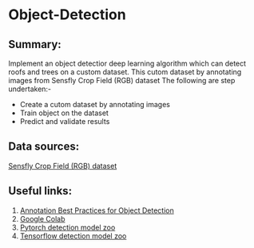 # Object-Detection

## Summary:

Implement an object detectior deep learning algorithm which can detect roofs and trees on a custom dataset.
This cutom dataset by annotating images from Sensfly Crop Field (RGB) dataset
The following are step undertaken:- 
- Create a cutom dataset by annotating images 
- Train object on the dataset
- Predict and validate results



## Data sources:

[Sensfly Crop Field (RGB) dataset](https://www.sensefly.com/education/datasets/?dataset=1502&industries%5B%5D=2)



## Useful links:

1. [Annotation Best Practices for Object Detection](https://nanonets.github.io/tutorials-page/docs/annotate)
2. [Google Colab](https://colab.research.google.com/notebooks/intro.ipynb#recent=true)
3. [Pytorch detection model zoo](https://modelzoo.co/framework/pytorch)
4. [Tensorflow detection model zoo](https://github.com/tensorflow/models/blob/master/research/object_detection/g3doc/tf2_detection_zoo.md)

  
